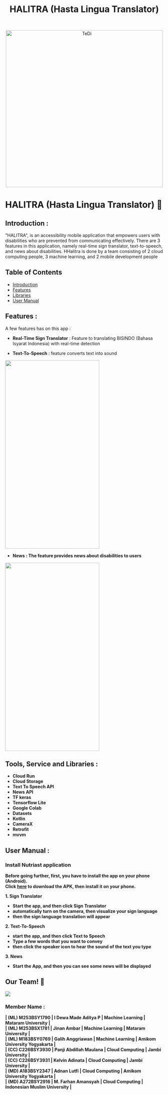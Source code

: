 <h1 align="center"> HALITRA (Hasta Lingua Translator) </h1> <br>
<p align="center">
  <a href="https://user-images.githubusercontent.com/36506828/208969534-2c0a1d21-f1a6-4241-98e0-76bd39899885.png">
    <img alt="TeDi" title="TeDi" src="https://user-images.githubusercontent.com/36506828/208969534-2c0a1d21-f1a6-4241-98e0-76bd39899885.png" width="500">
  </a>
</p>

# HALITRA (Hasta Lingua Translator) 👋

## <a name="introduction"></a> Introduction :
"HALITRA", is an accessibility mobile application that empowers users with disabilities who are prevented from communicating effectively. There are 3 features in this application, namely real-time sign translator, text-to-speech, and news about disabilities. HHalitra is done by a team consisting of 2 cloud computing people, 3 machine learning, and 2 mobile development people

## Table of Contents

- [Introduction](#introduction)
- [Features](#features)
- [Libraries](#libraries)
- [User Manual](#user-manual)

## <a name="features"></a> Features :
A few features has on this app :

* <b>Real-Time Sign Translator</b> : Feature to translating BISINDO (Bahasa Isyarat Indonesia) with real-time detection
  
* <b>Text-To-Speech</b> : feature converts text into sound
<img src="https://github.com/CH2-PS248/CH2-PS248/assets/152416965/be752f2c-7500-4781-b3c5-51d741a14c4d" width="300" height="600">

  
* <b>News<b> : The feature provides news about disabilities to users 
<img src="https://github.com/CH2-PS248/CH2-PS248/assets/152416965/9b8c900b-3831-49e1-a1ad-3f366cc670b5" width="300" height="600">


## <a name="libraries"></a> Tools, Service and Libraries :
  - <b>Cloud Run</b>
  - <b>Cloud Storage</b>
  - <b>Text To Speech API</b>
  - <b>News API</b>
  - <b>TF keras</b>
  - <b>Tensorflow Lite</b>
  - <b>Google Colab</b>
  - <b>Datasets</b>
  - <b>Kotlin</b>
  - <b>CameraX</b>
  - <b>Retrofit</b>
  - <b>mvvm</b>

## <a name="user-manual"></a> User Manual :

### Install Nutriast application
Before going further, first, you have to install the app on your phone (Android). <br />
Click [here](https://drive.google.com/file/d/1dyaXPNRx5msiKtOiURt2x7PRtP2GaYLy/view?usp=sharing) to download the APK, then install it on your phone. 

**1. Sign Translator**
- Start the app, and then click Sign Translator
- automatically turn on the camera, then visualize your sign language
- then the sign language translation will appear

**2. Text-To-Speech**
- start the app, and then click Text to Speech
- Type a few words that you want to convey
- then click the speaker icon to hear the sound of the text you type



**3. News**
- Start the App, and then you can see some news will be displayed


## Our Team! 👋

<img src="https://user-images.githubusercontent.com/76579538/173190766-2db8c064-2de3-4bb8-86aa-0bbb1177380a.png">

### Member Name :

| (ML) M253BSY1790 | I Dewa Made Aditya P | Machine Learning | Mataram University |                             
| (ML) M253BSX1781 | Jinan Ambar | Machine Learning | Mataram University |                             
| (ML) M183BSY0769 | Galih Anggriawan | Machine Learning | Amikom University Yogyakarta |                             
| (CC) C226BSY3930 | Panji Abdillah Maulana | Cloud Computing | Jambi University |                             
| (CC) C226BSY3931 | Kelvin Adinata | Cloud Computing | Jambi University |                             
| (MD) A183BSY2347 | Adnan Lutfi | Cloud Computing | Amikom University Yogyakarta | <br>
| (MD) A272BSY2916 | M. Farhan Amansyah | Cloud Computing | Indonesian Muslim University |
